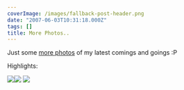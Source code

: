 ```yaml
---
coverImage: /images/fallback-post-header.png
date: "2007-06-03T10:31:18.000Z"
tags: []
title: More Photos..
---
```


Just some [more photos](https://picasaweb.google.com/mike.cann) of my latest comings and goings :P

<!-- more -->

Highlights:

![](https://lh3.google.com/image/mike.cann/RmKIciKi2wI/AAAAAAAAAtY/AieXKHZ1xg4/DSC00562.JPG?imgmax=912)![](https://lh5.google.com/image/mike.cann/RmKIzCKi27I/AAAAAAAAAuo/zkpQjNQqVs4/DSC00614.JPG?imgmax=912)
![](https://lh6.google.com/image/mike.cann/RmKIfSKi2zI/AAAAAAAAAts/yEr3jNmSKSY/DSC00589.JPG?imgmax=912)
